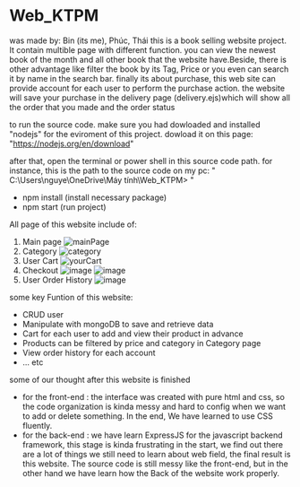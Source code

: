 # Web_KTPM
was made by: Bin (its me), Phúc, Thái
this is a book selling website project. It contain multible page with different function. you can view the newest book of the month and all other book that the website have.Beside, there is other advantage like filter the book by its Tag, Price or you even can search it by name in the search bar. finally its about purchase, this web site can provide account for each user to perform the purchase action. the website will save your purchase in the delivery page (delivery.ejs)which will show all the order that you made and the order status  

to run the source code. make sure you had dowloaded and installed "nodejs" for the eviroment of this project. dowload it on this page: "https://nodejs.org/en/download"

after that, open the terminal or power shell in this source code path.
for instance, this is the path to the source code on my pc: " C:\Users\nguye\OneDrive\Máy tính\Web_KTPM> "
- npm install (install necessary package)
- npm start (run project)

All page of this website include of:

1. Main page
   ![mainPage](https://github.com/user-attachments/assets/3777af5b-6f80-4683-b5d2-936935405454)
2. Category
   ![category](https://github.com/user-attachments/assets/1a9a7501-f188-49e1-9400-b0e289d9cb81)
3. User Cart
  ![yourCart](https://github.com/user-attachments/assets/aaa074eb-dc12-4b8d-9be6-25f9990c1e0e)
4. Checkout
   ![image](https://github.com/user-attachments/assets/96d4e256-a91a-44a4-8789-67248429b16d)
   ![image](https://github.com/user-attachments/assets/aef85d31-0388-4aa8-835d-9f9fc51125c6)
5. User Order History
   ![image](https://github.com/user-attachments/assets/1969df3b-fc43-460d-9da7-f64637a41167)

some key Funtion of this website:
- CRUD user
- Manipulate with mongoDB to save and retrieve data
- Cart for each user to add and view their product in advance
- Products can be filtered by price and category in Category page
- View order history for each account
- ... etc

some of our thought after this website is finished
- for the front-end : the interface was created with pure html and css, so the code organization is kinda messy and hard to config when we want to add or delete something. In the end, We have learned to use CSS fluently.
- for the back-end  : we have learn ExpressJS for the javascript backend framework, this stage is kinda frustrating in the start,  we find out there are a lot of things we still need to learn about web field, the final result is this website. The source code is still messy like the front-end, but in the other hand we have learn how the Back of the website work properly.
